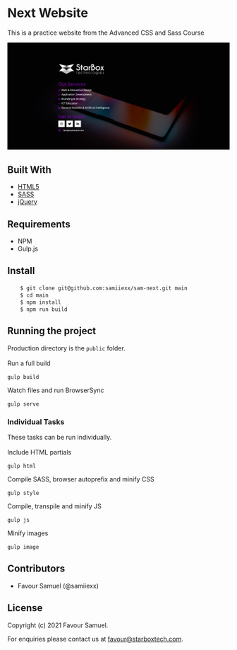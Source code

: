 # Next Website
This is a practice website from the Advanced CSS and Sass Course

![Next](screenshot.jpg)

## Built With
- [HTML5](https://developer.mozilla.org/en-US/docs/Web/Guide/HTML/HTML5)
- [SASS](https://sass-lang.com/)
- [jQuery](https://jquery.com/)

## Requirements
 - NPM
 - Gulp.js

## Install
```
    $ git clone git@github.com:samiiexx/sam-next.git main
    $ cd main
    $ npm install
    $ npm run build
```

## Running the project
Production directory is the `public` folder.\
\
Run a full build
```
gulp build
```
Watch files and run BrowserSync
```
gulp serve
```
### Individual Tasks
These tasks can be run individually.\
\
Include HTML partials
```
gulp html
```
Compile SASS, browser autoprefix and minify CSS
```
gulp style
```
Compile, transpile and minify JS
```
gulp js
```
Minify images
```
gulp image
```

## Contributors
- Favour Samuel (@samiiexx)

## License
Copyright (c) 2021 Favour Samuel.

For enquiries please contact us at [favour@starboxtech.com](mailto:favour@starboxtech.com).
